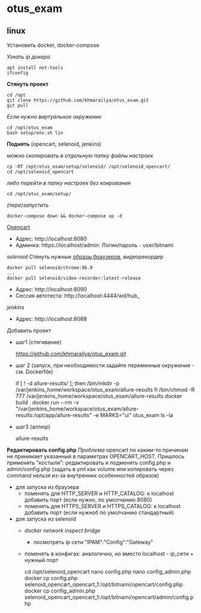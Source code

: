 # otus_exam

## linux

Установить docker, docker-compose

_Узнать ip докера_

    apt install net-tools
    ifconfig

__Стянуть проект__

    cd /opt
    git clone https://github.com/khmarailya/otus_exam.git
    git pull
    
_Если нужно виртуальное окружение_

    cd /opt/otus_exam
    bash setup/env.sh lin

__Поднять__ (opencart, selenoid, jenkins)

_можно скопировать в отдельную папку файлы настроек_

    cp -RT /opt/otus_exam/setup/selenoid/ /opt/selenoid_opencart/
    cd /opt/selenoid_opencart
    
_либо перейти в папку настроек без коирования_
    
    cd /opt/otus_exam/setup/
    
_(пере)запустить_    
    
    docker-compose down && docker-compose up -d
    
[Opencart](https://hub.docker.com/r/bitnami/opencart/)   
- Адрес: http://localhost:8080  
- Админка: https://localhost/admin: Логин/пароль - user/bitnami     

_selenoid_
Стянуть нужные [образы браузеров](https://aerokube.com/images/latest/#_selenium), видеорекордер
 
    docker pull selenoid/chrome:86.0
    ...
    docker pull selenoid/video-recorder:latest-release
- Адрес: http://localhost:8090
- Сессия автотеста: http://localhost:4444/wd/hub_

_jenkins_
- Адрес: http://localhost:8088

Добавить проект

- шаг1 (стягивание)


     https://github.com/khmarailya/otus_exam.git
    
- шаг 2 (запуск, при необходимости задайте переменные окружения - см. Dockerfile)


     if [ ! -d allure-results/ ]; then
	/bin/mkdir -p /var/jenkins_home/workspace/otus_exam/allure-results 
    fi
    /bin/chmod -R 777 /var/jenkins_home/workspace/otus_exam/allure-results
    docker build .
    docker run --rm -v "/var/jenkins_home/workspace/otus_exam/allure-results:/opt/app/allure-results" -e MARKS="ui" otus_exam
    ls -la
    
    
- шаг3 (аллюр)    


    allure-results

__Редактировать config.php__
_Проблема_ opencart по каким-то причинам не принимает указанный в параметрах OPENCART_HOST. 
Пришлось применять "костыли": редактировать и подменять config.php и admin/config.php 
(задать в yml как volume или копировать через command нельзя из-за внутренних особенностей образов)
- для запуска из браузера 
  - поменять для HTTP_SERVER и HTTP_CATALOG: к localhost добавить порт (если нужно, по умолчанию 8080)
  - поменять для HTTPS_SERVER и HTTPS_CATALOG: к localhost добавить порт (если нужноб по умолчанию стандартный)
- для запуска из selenoid 
  - _docker network inspect bridge_ 
    - посмотреть ip сети "IPAM":"Config":"Gateway"  
  - поменять в конфигах: аналогично, но вместо localhost - ip_сети + нужный порт
 
 
    cd /opt/selenoid_opencart
    nano config.php
    nano config_admin.php
    docker cp config.php selenoid_opencart_opencart_1:/opt/bitnami/opencart/config.php
    docker cp config_admin.php selenoid_opencart_opencart_1:/opt/bitnami/opencart/admin/config.php
